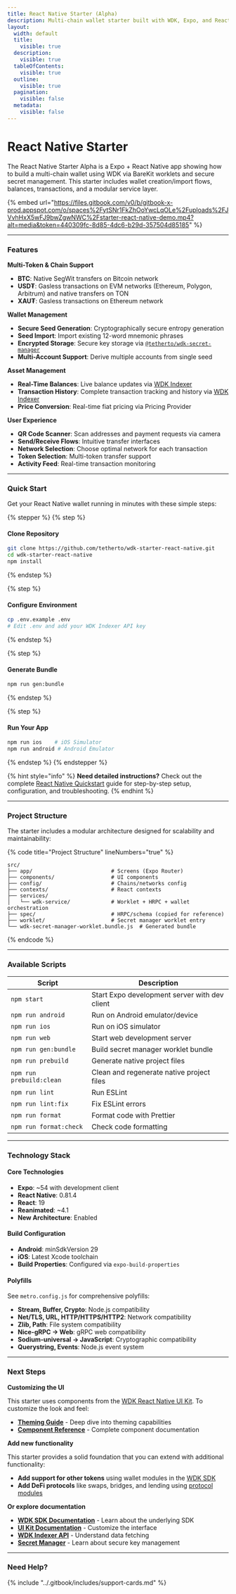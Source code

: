 ```yaml
---
title: React Native Starter (Alpha)
description: Multi-chain wallet starter built with WDK, Expo, and React Native
layout:
  width: default
  title:
    visible: true
  description:
    visible: true
  tableOfContents:
    visible: true
  outline:
    visible: true
  pagination:
    visible: false
  metadata:
    visible: false
---
```


# React Native Starter

The React Native Starter Alpha is a Expo + React Native app showing how to build a multi-chain wallet using WDK via BareKit worklets and secure secret management. This starter includes wallet creation/import flows, balances, transactions, and a modular service layer.

{% embed url="https://files.gitbook.com/v0/b/gitbook-x-prod.appspot.com/o/spaces%2FytSNr1FkZhOoYwcLqOLe%2Fuploads%2FJVvhHxX5wFJ9bwZgwNWC%2Fstarter-react-native-demo.mp4?alt=media&token=440309fc-8d85-4dc6-b29d-357504d85185" %}

***

### Features

**Multi-Token & Chain Support**

* **BTC**: Native SegWit transfers on Bitcoin network
* **USD₮**: Gasless transactions on EVM networks (Ethereum, Polygon, Arbitrum) and native transfers on TON
* **XAU₮**: Gasless transactions on Ethereum network

**Wallet Management**

* **Secure Seed Generation**: Cryptographically secure entropy generation
* **Seed Import**: Import existing 12-word mnemonic phrases
* **Encrypted Storage**: Secure key storage via [`@tetherto/wdk-secret-manager`](https://github.com/tetherto/wdk-secret-manager)
* **Multi-Account Support**: Derive multiple accounts from single seed

**Asset Management**

* **Real-Time Balances**: Live balance updates via [WDK Indexer](https://indexer.wallet.tether.io/)
* **Transaction History**: Complete transaction tracking and history via [WDK Indexer](https://indexer.wallet.tether.io/)
* **Price Conversion**: Real-time fiat pricing via Pricing Provider

**User Experience**

* **QR Code Scanner**: Scan addresses and payment requests via camera
* **Send/Receive Flows**: Intuitive transfer interfaces
* **Network Selection**: Choose optimal network for each transaction
* **Token Selection**: Multi-token transfer support
* **Activity Feed**: Real-time transaction monitoring

***

### Quick Start

Get your React Native wallet running in minutes with these simple steps:

{% stepper %}
{% step %}
#### Clone Repository

```bash
git clone https://github.com/tetherto/wdk-starter-react-native.git
cd wdk-starter-react-native
npm install
```
{% endstep %}

{% step %}
#### Configure Environment

```bash
cp .env.example .env
# Edit .env and add your WDK Indexer API key
```
{% endstep %}

{% step %}
#### Generate Bundle

```bash
npm run gen:bundle
```
{% endstep %}

{% step %}
#### Run Your App

```bash
npm run ios    # iOS Simulator
npm run android # Android Emulator
```
{% endstep %}
{% endstepper %}

{% hint style="info" %}
**Need detailed instructions?** Check out the complete [React Native Quickstart](../start-building/react-native-quickstart.md) guide for step-by-step setup, configuration, and troubleshooting.
{% endhint %}

***

### Project Structure

The starter includes a modular architecture designed for scalability and maintainability:

{% code title="Project Structure" lineNumbers="true" %}
```
src/
├── app/                         # Screens (Expo Router)
├── components/                  # UI components
├── config/                      # Chains/networks config
├── contexts/                    # React contexts
├── services/
│   └── wdk-service/             # Worklet + HRPC + wallet orchestration
├── spec/                        # HRPC/schema (copied for reference)
├── worklet/                     # Secret manager worklet entry
└── wdk-secret-manager-worklet.bundle.js  # Generated bundle
```
{% endcode %}

***

### Available Scripts

| Script                   | Description                                   |
| ------------------------ | --------------------------------------------- |
| `npm start`              | Start Expo development server with dev client |
| `npm run android`        | Run on Android emulator/device                |
| `npm run ios`            | Run on iOS simulator                          |
| `npm run web`            | Start web development server                  |
| `npm run gen:bundle`     | Build secret manager worklet bundle           |
| `npm run prebuild`       | Generate native project files                 |
| `npm run prebuild:clean` | Clean and regenerate native project files     |
| `npm run lint`           | Run ESLint                                    |
| `npm run lint:fix`       | Fix ESLint errors                             |
| `npm run format`         | Format code with Prettier                     |
| `npm run format:check`   | Check code formatting                         |

***

### Technology Stack

#### Core Technologies

* **Expo**: \~54 with development client
* **React Native**: 0.81.4
* **React**: 19
* **Reanimated**: \~4.1
* **New Architecture**: Enabled

#### Build Configuration

* **Android**: minSdkVersion 29
* **iOS**: Latest Xcode toolchain
* **Build Properties**: Configured via `expo-build-properties`

#### Polyfills

See `metro.config.js` for comprehensive polyfills:

* **Stream, Buffer, Crypto**: Node.js compatibility
* **Net/TLS, URL, HTTP/HTTPS/HTTP2**: Network compatibility
* **Zlib, Path**: File system compatibility
* **Nice-gRPC → Web**: gRPC web compatibility
* **Sodium-universal → JavaScript**: Cryptographic compatibility
* **Querystring, Events**: Node.js event system

***

### Next Steps

**Customizing the UI**

This starter uses components from the [WDK React Native UI Kit](../ui-kits/react-native-ui-kit/). To customize the look and feel:

* [**Theming Guide**](../ui-kits/react-native-ui-kit/theming.md) - Deep dive into theming capabilities
* [**Component Reference**](../ui-kits/react-native-ui-kit/api-reference.md) - Complete component documentation


**Add new functionality**

This starter provides a solid foundation that you can extend with additional functionality:

* **Add support for other tokens** using wallet modules in the [WDK SDK](../sdk/get-started.md)
* **Add DeFi protocols** like swaps, bridges, and lending using [protocol modules](../sdk/get-started.md)


**Or explore documentation**

* [**WDK SDK Documentation**](../sdk/get-started.md) - Learn about the underlying SDK
* [**UI Kit Documentation**](../ui-kits/react-native-ui-kit/get-started.md) - Customize the interface
* [**WDK Indexer API**](../tools/indexer-api/) - Understand data fetching
* [**Secret Manager**](../tools/secret-manager/) - Learn about secure key management

***

### Need Help?

{% include "../.gitbook/includes/support-cards.md" %}
